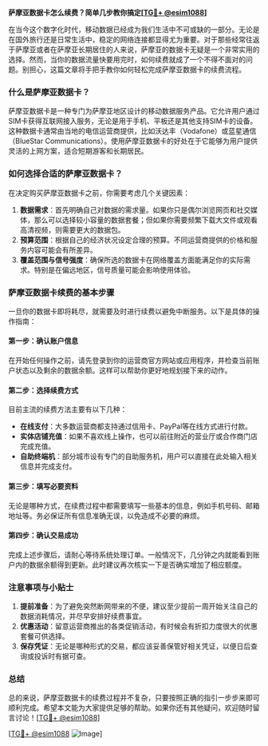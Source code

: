 **萨摩亚数据卡怎么续费？简单几步教你搞定[[TG💪+ @esim1088](https://t.me/s/esim1088)]**

在当今这个数字化时代，移动数据已经成为我们生活中不可或缺的一部分。无论是在国外旅行还是日常生活中，稳定的网络连接都显得尤为重要。对于那些经常往返于萨摩亚或者在萨摩亚长期居住的人来说，萨摩亚的数据卡无疑是一个非常实用的选择。然而，当你的数据流量快要用完时，如何续费就成了一个不得不面对的问题。别担心，这篇文章将手把手教你如何轻松完成萨摩亚数据卡的续费流程。

### 什么是萨摩亚数据卡？

萨摩亚数据卡是一种专门为萨摩亚地区设计的移动数据服务产品。它允许用户通过SIM卡获得互联网接入服务，无论是用于手机、平板还是其他支持SIM卡的设备。这种数据卡通常由当地的电信运营商提供，比如沃达丰（Vodafone）或蓝星通信（BlueStar Communications）。使用萨摩亚数据卡的好处在于它能够为用户提供灵活的上网方案，适合短期游客和长期居民。

### 如何选择合适的萨摩亚数据卡？

在决定购买萨摩亚数据卡之前，你需要考虑几个关键因素：

1. **数据需求**：首先明确自己对数据的需求量。如果你只是偶尔浏览网页和社交媒体，那么可以选择较小容量的数据套餐；但如果你需要频繁下载大文件或观看高清视频，则需要更大的数据包。
2. **预算范围**：根据自己的经济状况设定合理的预算。不同运营商提供的价格和服务内容可能会有所差异。
3. **覆盖范围与信号强度**：确保所选的数据卡在网络覆盖方面能满足你的实际需求。特别是在偏远地区，信号质量可能会影响使用体验。

### 萨摩亚数据卡续费的基本步骤

一旦你的数据卡即将耗尽，就需要及时进行续费以避免中断服务。以下是具体的操作指南：

#### 第一步：确认账户信息
在开始任何操作之前，请先登录到你的运营商官方网站或应用程序，并检查当前账户状态以及剩余的数据余额。这样可以帮助你更好地规划接下来的动作。

#### 第二步：选择续费方式
目前主流的续费方法主要有以下几种：
- **在线支付**：大多数运营商都支持通过信用卡、PayPal等在线方式进行付款。
- **实体店铺充值**：如果不喜欢线上操作，也可以前往附近的营业厅或合作商门店完成充值。
- **自助终端机**：部分城市设有专门的自助服务机，用户可以直接在此处输入相关信息并完成支付。

#### 第三步：填写必要资料
无论是哪种方式，在续费过程中都需要填写一些基本的信息，例如手机号码、邮箱地址等。务必保证所有信息准确无误，以免造成不必要的麻烦。

#### 第四步：确认交易成功
完成上述步骤后，请耐心等待系统处理订单。一般情况下，几分钟之内就能看到账户内的数据余额得到更新。此时建议再次核实一下是否确实增加了相应额度。

### 注意事项与小贴士

1. **提前准备**：为了避免突然断网带来的不便，建议至少提前一周开始关注自己的数据消耗情况，并尽早安排好续费事宜。
2. **优惠活动**：留意运营商推出的各类促销活动，有时候会有折扣力度很大的优惠套餐可供选择。
3. **保存凭证**：无论是哪种形式的交易，都应该妥善保管好相关凭证，以便日后查询或投诉时有据可查。

### 总结

总的来说，萨摩亚数据卡的续费过程并不复杂，只要按照正确的指引一步步来即可顺利完成。希望本文能为大家提供足够的帮助。如果你还有其他疑问，欢迎随时留言讨论！[[TG💪+ @esim1088](https://t.me/s/esim1088)]

[[TG💪+ @esim1088](https://t.me/s/esim1088) ![Image](https://i.postimg.cc/4NQfJmqS/Snipaste-2025-05-13-00-14-12.png)]